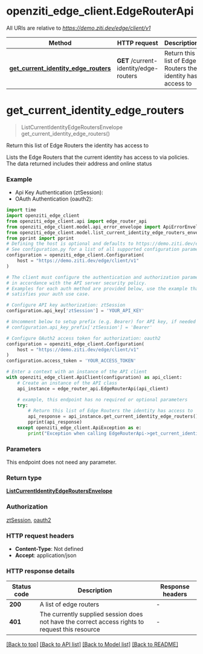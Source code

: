 # openziti_edge_client.EdgeRouterApi

All URIs are relative to *https://demo.ziti.dev/edge/client/v1*

Method | HTTP request | Description
------------- | ------------- | -------------
[**get_current_identity_edge_routers**](EdgeRouterApi.md#get_current_identity_edge_routers) | **GET** /current-identity/edge-routers | Return this list of Edge Routers the identity has access to


# **get_current_identity_edge_routers**
> ListCurrentIdentityEdgeRoutersEnvelope get_current_identity_edge_routers()

Return this list of Edge Routers the identity has access to

Lists the Edge Routers that the current identity has access to via policies. The data returned includes their address and online status 

### Example

* Api Key Authentication (ztSession):
* OAuth Authentication (oauth2):

```python
import time
import openziti_edge_client
from openziti_edge_client.api import edge_router_api
from openziti_edge_client.model.api_error_envelope import ApiErrorEnvelope
from openziti_edge_client.model.list_current_identity_edge_routers_envelope import ListCurrentIdentityEdgeRoutersEnvelope
from pprint import pprint
# Defining the host is optional and defaults to https://demo.ziti.dev/edge/client/v1
# See configuration.py for a list of all supported configuration parameters.
configuration = openziti_edge_client.Configuration(
    host = "https://demo.ziti.dev/edge/client/v1"
)

# The client must configure the authentication and authorization parameters
# in accordance with the API server security policy.
# Examples for each auth method are provided below, use the example that
# satisfies your auth use case.

# Configure API key authorization: ztSession
configuration.api_key['ztSession'] = 'YOUR_API_KEY'

# Uncomment below to setup prefix (e.g. Bearer) for API key, if needed
# configuration.api_key_prefix['ztSession'] = 'Bearer'

# Configure OAuth2 access token for authorization: oauth2
configuration = openziti_edge_client.Configuration(
    host = "https://demo.ziti.dev/edge/client/v1"
)
configuration.access_token = 'YOUR_ACCESS_TOKEN'

# Enter a context with an instance of the API client
with openziti_edge_client.ApiClient(configuration) as api_client:
    # Create an instance of the API class
    api_instance = edge_router_api.EdgeRouterApi(api_client)

    # example, this endpoint has no required or optional parameters
    try:
        # Return this list of Edge Routers the identity has access to
        api_response = api_instance.get_current_identity_edge_routers()
        pprint(api_response)
    except openziti_edge_client.ApiException as e:
        print("Exception when calling EdgeRouterApi->get_current_identity_edge_routers: %s\n" % e)
```


### Parameters
This endpoint does not need any parameter.

### Return type

[**ListCurrentIdentityEdgeRoutersEnvelope**](ListCurrentIdentityEdgeRoutersEnvelope.md)

### Authorization

[ztSession](../README.md#ztSession), [oauth2](../README.md#oauth2)

### HTTP request headers

 - **Content-Type**: Not defined
 - **Accept**: application/json


### HTTP response details

| Status code | Description | Response headers |
|-------------|-------------|------------------|
**200** | A list of edge routers |  -  |
**401** | The currently supplied session does not have the correct access rights to request this resource |  -  |

[[Back to top]](#) [[Back to API list]](../README.md#documentation-for-api-endpoints) [[Back to Model list]](../README.md#documentation-for-models) [[Back to README]](../README.md)

